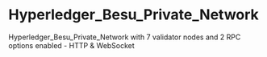 # Hyperledger_Besu_Private_Network
Hyperledger_Besu_Private_Network with 7 validator nodes and 2 RPC options enabled - HTTP &amp; WebSocket
